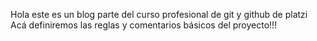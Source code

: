 Hola este es un blog parte del curso profesional de git y github de platzi
Acá definiremos las reglas y comentarios básicos del proyecto!!!
